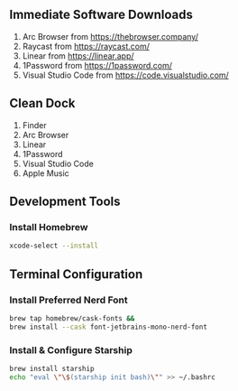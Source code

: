 ## Immediate Software Downloads

1. Arc Browser from https://thebrowser.company/
2. Raycast from https://raycast.com/
3. Linear from https://linear.app/
4. 1Password from https://1password.com/
5. Visual Studio Code from https://code.visualstudio.com/

## Clean Dock

1. Finder
2. Arc Browser
3. Linear
4. 1Password
5. Visual Studio Code
6. Apple Music

## Development Tools

### Install Homebrew

```bash
xcode-select --install
```

## Terminal Configuration

### Install Preferred Nerd Font

```bash
brew tap homebrew/cask-fonts &&
brew install --cask font-jetbrains-mono-nerd-font 
```

### Install & Configure Starship

```bash
brew install starship
echo "eval \"\$(starship init bash)\"" >> ~/.bashrc
```

